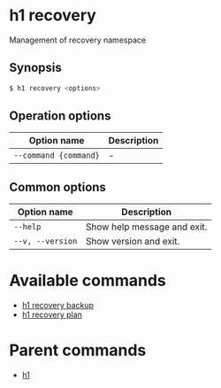 
# h1 recovery

Management of recovery namespace

## Synopsis

```bash
$ h1 recovery <options>
```

## Operation options

| Option name               | Description |
| ------------------------- | ----------- |
| ```--command {command}``` | -           |

## Common options

| Option name          | Description                 |
| -------------------- | --------------------------- |
| ```--help```         | Show help message and exit. |
| ```--v, --version``` | Show version and exit.      |

# Available commands

* [h1 recovery backup](./backup/README.md)
* [h1 recovery plan](./plan/README.md)

# Parent commands

* [h1](./../README.md)
